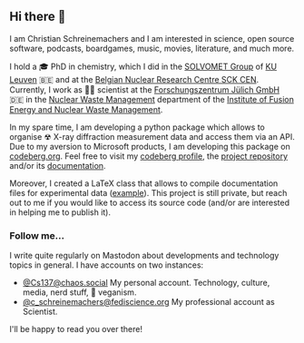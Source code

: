 ## Hi there 👋

I am Christian Schreinemachers and I am interested in science, open source software, podcasts, boardgames, music, movies, literature, and much more.

I hold a 🎓 PhD in chemistry, which I did in the [SOLVOMET Group](https://chem.kuleuven.be/solvomet/) of [KU Leuven](https://www.kuleuven.be/english/kuleuven/) 🇧🇪 and at the [Belgian Nuclear Research Centre SCK CEN](https://www.sckcen.be/en).
Currently, I work as 👨‍🔬 scientist at the [Forschungszentrum Jülich GmbH](https://www.fz-juelich.de/en) 🇩🇪 in the [Nuclear Waste Management](https://www.fz-juelich.de/en/ifn/ifn-2) department of the [Institute of Fusion Energy and Nuclear Waste Management](https://www.fz-juelich.de/en/ifn).

In my spare time, I am developing a python package which allows to organise ☢ X-ray diffraction measurement data and access them via an API. 
Due to my aversion to Microsoft products, I am developing this package on [codeberg.org](https://codeberg.org).
Feel free to visit my [codeberg profile](https://codeberg.org/Cs137/), the [project repository](https://codeberg.org/Cs137/xrdt) and/or its [documentation](https://cs137.codeberg.page/xrdt/).

Moreover, I created a LaTeX class that allows to compile documentation files for experimental data ([example](https://zenodo.org/record/3841374/)).
This project is still private, but reach out to me if you would like to access its source code (and/or are interested in helping me to publish it).

### Follow me...

I write quite regularly on Mastodon about developments and technology topics in general. 
I have accounts on two instances:

- [@Cs137@chaos.social](https://chaos.social/@Cs137)
  My personal account. Technology, culture, media, nerd stuff, 🌱 veganism.
- [@c_schreinemachers@fediscience.org](https://fediscience.org/@c_schreinemachers)
  My professional account as Scientist.

I'll be happy to read you over there!
